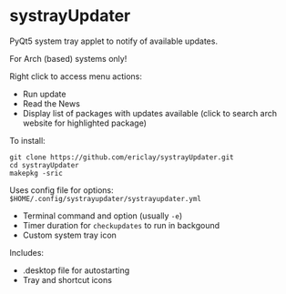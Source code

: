 # systrayUpdater
PyQt5 system tray applet to notify of available updates.

For Arch (based) systems only!

Right click to access menu actions:
- Run update
- Read the News
- Display list of packages with updates available (click to search arch website for highlighted package)

To install:
```
git clone https://github.com/ericlay/systrayUpdater.git
cd systrayUpdater
makepkg -sric
```

Uses config file for options: `$HOME/.config/systrayupdater/systrayupdater.yml`
- Terminal command and option (usually `-e`)
- Timer duration for `checkupdates` to run in backgound
- Custom system tray icon

Includes:
- .desktop file for autostarting
- Tray and shortcut icons

